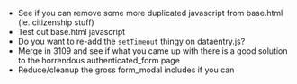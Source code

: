 - See if you can remove some more duplicated javascript from base.html (ie. citizenship stuff)
- Test out base.html javascript
- Do you want to re-add the `setTimeout` thingy on dataentry.js?
- Merge in 3109 and see if what you came up with there is a good solution to the horrendous authenticated_form page
- Reduce/cleanup the gross form_modal includes if you can
